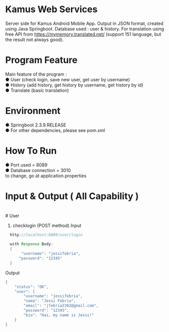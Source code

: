 # Kamus Web Services

Server side for Kamus Android Mobile App. Output in JSON format, created using Java Springboot. Database used : user & history. For translation using free API from https://mymemory.translated.net/ (support 151 language, but the result not always good).

# Program Feature 
Main feature of the program : <br/>
● User (check login, save new user, get user by username)<br/>
● History (add history, get history by username, get history by id)<br/>
● Translate (basic translation)<br/>

# Environment
● Springboot 2.3.9.RELEASE<br/>
● For other dependencies, please see pom.xml<br/>

# How To Run
● Port used = 8089 <br/>
● Database connection = 3010 <br/>
to change, go at application.properties<br/>

# Input & Output ( All Capability )
<br/>
# User 

1. checklogin (POST method)
Input
```java
  http://localhost:8089/user/login
  
  with Response Body: 
  {
       "username": "jessifebria",
      "password": "12345"
  }
```
Output
```java
{
    "status": "OK",
    "user": {
        "username": "jessifebria",
        "nama": "Jessi Febria",
        "email": "jfebria2302@gmail.com",
        "password": "12345",
        "bio": "Hai, my name is Jessi!"
    }
}
```


